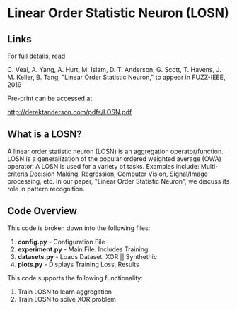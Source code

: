 # Linear Order Statistic Neuron (LOSN)<br>

## Links

For full details, read

C. Veal, A. Yang, A. Hurt, 
M. Islam, D. T. Anderson, G. Scott, T. Havens, J. M. Keller, B. Tang, 
"Linear Order Statistic Neuron," to appear in FUZZ-IEEE, 2019

Pre-print can be accessed at

http://derektanderson.com/pdfs/LOSN.pdf

## What is a LOSN?

A linear order statistic neuron (LOSN) is an aggregation operator/function. 
LOSN is a generalization of the popular ordered weighted average (OWA) operator. 
A LOSN is used for a variety of tasks. 
Examples include: Multi-criteria Decision Making, Regression, Computer Vision, 
Signal/Image processing, etc. 
In our paper, "Linear Order Statistic Neuron", we discuss its role in pattern recognition. 

## Code Overview

This code is broken down into the following files:

1. **config.py** - Configuration File
2. **experiment.py** - Main File. Includes Training
3. **datasets.py** - Loads Dataset: XOR || Synthethic 
4. **plots.py** - Displays Training Loss, Results

This code supports the following functionality:

1. Train LOSN to learn aggregation
2.  Train LOSN to solve XOR problem

